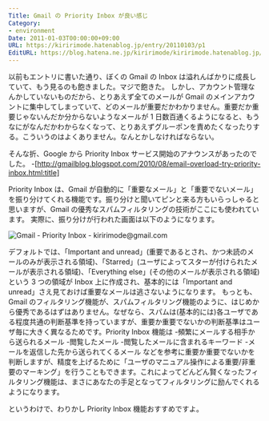 ```yaml
---
Title: Gmail の Priority Inbox が良い感じ
Category:
- environment
Date: 2011-01-03T00:00:00+09:00
URL: https://kiririmode.hatenablog.jp/entry/20110103/p1
EditURL: https://blog.hatena.ne.jp/kiririmode/kiririmode.hatenablog.jp/atom/entry/8454420450078211271
---
```


以前もエントリに書いた通り、ぼくの Gmail の Inbox は溢れんばかりに成長していて、もう見るのも飽きました。マジで飽きた。
しかし、アカウント管理なんかしていないものだから、とりあえず全てのメールが Gmail のメインアカウントに集中してしまっていて、どのメールが重要だかわかりません。重要だか重要じゃないんだか分からないようなメールが 1 日数百通くるようになると、もうなにがなんだかわからなくなって、とりあえずグルーポンを責めたくなったりする。こういうのはよくありません。なんとかしなければならない。

そんな折、Google から Priority Inbox サービス開始のアナウンスがあったのでした。
-[http://gmailblog.blogspot.com/2010/08/email-overload-try-priority-inbox.html:title]

Priority Inbox は、Gmail が自動的に「重要なメール」と「重要でないメール」を振り分けてくれる機能です。振り分けと聞いてピンと来る方もいらっしゃると思いますが、Gmail の優秀なスパムフィルタリングの技術がここにも使われています。
実際に、振り分けが行われた画面は以下のようになります。


<img src="https://img.skitch.com/20110104-j77dad6giw9mi91i67c9q9wdre.jpg" alt="Gmail - Priority Inbox - kiririmode@gmail.com" />


デフォルトでは、「Important and unread」(重要であるとされ、かつ未読のメールのみが表示される領域)、「Starred」(ユーザによってスターが付けられたメールが表示される領域)、「Everything else」(その他のメールが表示される領域) という 3 つの領域が Inbox 上に作成され、基本的には「Important and unread」さえ見ておけば重要なメールは逃さないようになります。
もっとも、Gmail のフィルタリング機能が、スパムフィルタリング機能のように、はじめから優秀であるはずはありません。なぜなら、スパムは(基本的には)各ユーザである程度共通の判断基準を持っていますが、重要か重要でないかの判断基準はユーザ毎に大きく異なるためです。Priority Inbox 機能は
-頻繁にメールする相手から送られるメール
-閲覧したメール
-閲覧したメールに含まれるキーワード
-メールを返信した先から送られてくるメール
などを参考に重要か重要でないかを判断しますが、精度を上げるために「ユーザのマニュアル操作による重要/非重要のマーキング」を行うこともできます。これによってどんどん賢くなったフィルタリング機能は、まさにあなたの手足となってフィルタリングに励んでくれるようになります。

というわけで、わりかし Priority Inbox 機能おすすめですよ。
